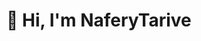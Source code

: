 # 👋 Hi, I'm NaferyTarive

<!---
- 👀 I’m interested in ...
- 🌱 I’m currently learning ...
- 💞️ I’m looking to collaborate on ...
- 📫 How to reach me ...
- 😄 Pronouns: ...
- ⚡ Fun fact: ...
--->

<!---
NaferyTarive/NaferyTarive is a ✨ special ✨ repository because its `README.md` (this file) appears on your GitHub profile.
You can click the Preview link to take a look at your changes.
--->
